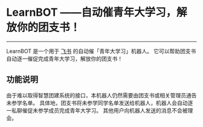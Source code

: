 # LearnBOT ——自动催青年大学习，解放你的团支书！

---

LearnBOT 是一个用于 [飞书](https://feishu.cn) 的自动催「青年大学习」机器人。
它可以帮助团支书自动逐一催促完成青年大学习，解放你的团支书！

## 功能说明

由于难以取得智慧团建系统的接口，本机器人仍然需要由团支书或相关管理员通告未参学名单。
具体地，团支书将未参学同学名单发送给机器人，机器人会自动逐一私聊催促未参学成员完成青年大学习。
其他用户向机器人发送的消息不会被理会。